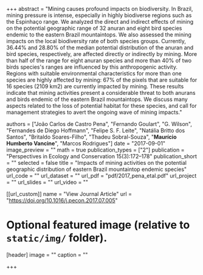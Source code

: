 +++
abstract = "Mining causes profound impacts on biodiversity. In Brazil, mining pressure is intense, especially in highly biodiverse regions such as the Espinhaço range. We analyzed the direct and indirect effects of mining on the potential geographic range of 32 anuran and eight bird species endemic to the eastern Brazil mountaintops. We also assessed the mining impacts on the local biodiversity rate of both species groups. Currently, 36.44% and 28.80% of the median potential distribution of the anuran and bird species, respectively, are affected directly or indirectly by mining. More than half of the range for eight anuran species and more than 40% of two birds species's ranges are influenced by this anthropogenic activity. Regions with suitable environmental characteristics for more than one species are highly affected by mining: 67% of the pixels that are suitable for 16 species (2109 km2) are currently impacted by mining. These results indicate that mining activities present a considerable threat to both anurans and birds endemic of the eastern Brazil mountaintops. We discuss many aspects related to the loss of potential habitat for these species, and call for management strategies to avert the ongoing wave of mining impacts."

authors = ["João Carlos de Castro Pena", "Fernando Goulart", "G. Wilson", "Fernandes de Diego Hoffmann", "Felipe S. F. Leite", "Natália Britto dos Santos", "Britaldo Soares-Filho", "Thadeu Sobral-Souza", "**Maurício Humberto Vancine**", "Marcos Rodrigues"]
date = "2017-09-01"
image_preview = ""
math = true
publication_types = ["2"]
publication = "Perspectives in Ecology and Conservation 15(3):172–178"
publication_short = ""
selected = false
title = "Impacts of mining activities on the potential geographic distribution of eastern Brazil mountaintop endemic species"
url_code = ""
url_dataset = ""
url_pdf = "pdf/2017_pena_etal.pdf"
url_project = ""
url_slides = ""
url_video = ""

[[url_custom]]
name = "View Journal Article"
url = "https://doi.org/10.1016/j.pecon.2017.07.005"

# Optional featured image (relative to `static/img/` folder).
[header]
image = ""
caption = ""

+++
